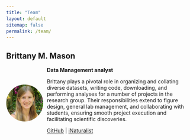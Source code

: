 ```yaml
---
title: "Team"
layout: default
sitemap: false
permalink: /team/
---
```



## Brittany M. Mason

<div style="display: flex; align-items: center;">
	<img src="images/teampic/brittany_mason_headshot.jpg" alt="Brittany Mason" width="100" height="100" style="border-radius: 50%; margin-right: 10px;">
<div>
<strong>Data Management analyst</strong>
   

  Brittany plays a pivotal role in organizing and collating diverse datasets, writing code, downloading, and performing analyses for a number of projects in the research group. Their responsibilities extend to figure design, general lab management, and collaborating with students, ensuring smooth project execution and facilitating scientific discoveries.

  [GitHub](https://github.com/brittanymmason) | [iNaturalist](https://www.inaturalist.org/people/brittanymmason)
</div>


